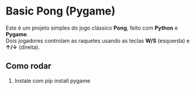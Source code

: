 # Basic Pong (Pygame)

Este é um projeto simples do jogo clássico **Pong**, feito com **Python** e **Pygame**.  
Dois jogadores controlam as raquetes usando as teclas **W/S** (esquerda) e **↑/↓** (direita).

## Como rodar

1. Instale com pip install pygame
